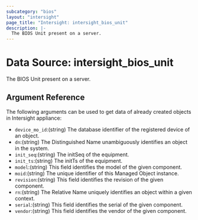 ```yaml
---
subcategory: "bios"
layout: "intersight"
page_title: "Intersight: intersight_bios_unit"
description: |-
  The BIOS Unit present on a server.
---
```


# Data Source: intersight_bios_unit
The BIOS Unit present on a server.
## Argument Reference
The following arguments can be used to get data of already created objects in Intersight appliance:
* `device_mo_id`:(string) The database identifier of the registered device of an object. 
* `dn`:(string) The Distinguished Name unambiguously identifies an object in the system. 
* `init_seq`:(string) The initSeq of the equipment. 
* `init_ts`:(string) The initTs of the equipment. 
* `model`:(string) This field identifies the model of the given component. 
* `moid`:(string) The unique identifier of this Managed Object instance. 
* `revision`:(string) This field identifies the revision of the given component. 
* `rn`:(string) The Relative Name uniquely identifies an object within a given context. 
* `serial`:(string) This field identifies the serial of the given component. 
* `vendor`:(string) This field identifies the vendor of the given component. 
